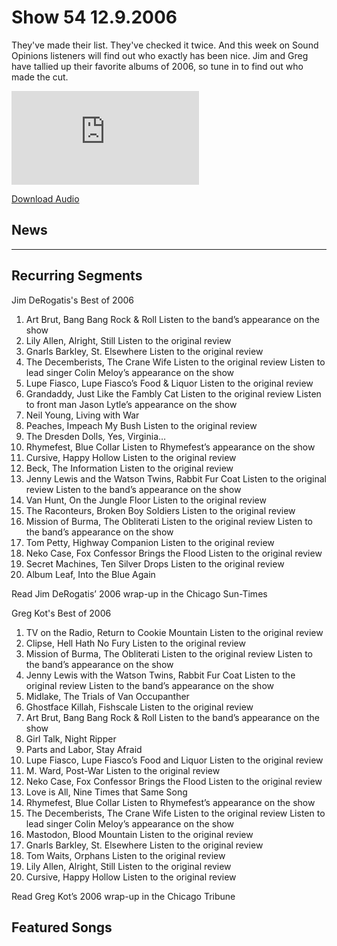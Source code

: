 # Show 54 12.9.2006
They've made their list. They've checked it twice. And this week on Sound Opinions listeners will find out who exactly has been nice. Jim and Greg have tallied up their favorite albums of 2006, so tune in to find out who made the cut.

![main image](http://www.soundopinions.org/bestofimage/2006/x.php)

[Download Audio](http://audio.soundopinions.org/streams/2006/12/so_20061209.m3u)

## News
---

## Recurring Segments
Jim DeRogatis's Best of 2006

1. Art Brut, Bang Bang Rock & Roll
Listen to the band’s appearance on the show
2. Lily Allen, Alright, Still
Listen to the original review
3. Gnarls Barkley, St. Elsewhere
Listen to the original review
4. The Decemberists, The Crane Wife
Listen to the original review 
Listen to lead singer Colin Meloy’s appearance on the show
5. Lupe Fiasco, Lupe Fiasco’s Food & Liquor
Listen to the original review
6. Grandaddy, Just Like the Fambly Cat
Listen to the original review
Listen to front man Jason Lytle’s appearance on the show
7. Neil Young, Living with War
8. Peaches, Impeach My Bush
Listen to the original review
9. The Dresden Dolls, Yes, Virginia…
10. Rhymefest, Blue Collar
Listen to Rhymefest’s appearance on the show
11. Cursive, Happy Hollow
Listen to the original review
12. Beck, The Information
Listen to the original review
13. Jenny Lewis and the Watson Twins, Rabbit Fur Coat
Listen to the original review
Listen to the band’s appearance on the show
14. Van Hunt, On the Jungle Floor
Listen to the original review
15. The Raconteurs, Broken Boy Soldiers
Listen to the original review
16. Mission of Burma, The Obliterati
Listen to the original review
Listen to the band’s appearance on the show
17. Tom Petty, Highway Companion
Listen to the original review
18. Neko Case, Fox Confessor Brings the Flood
Listen to the original review
19. Secret Machines, Ten Silver Drops
Listen to the original review
20. Album Leaf, Into the Blue Again

Read Jim DeRogatis’ 2006 wrap-up in the Chicago Sun-Times


Greg Kot's Best of 2006

1. TV on the Radio, Return to Cookie Mountain
Listen to the original review
2. Clipse, Hell Hath No Fury
Listen to the original review
3. Mission of Burma, The Obliterati
Listen to the original review
Listen to the band’s appearance on the show
4. Jenny Lewis with the Watson Twins, Rabbit Fur Coat
Listen to the original review
Listen to the band’s appearance on the show
5. Midlake, The Trials of Van Occupanther
6. Ghostface Killah, Fishscale
Listen to the original review
7. Art Brut, Bang Bang Rock & Roll
Listen to the band’s appearance on the show
8. Girl Talk, Night Ripper
9. Parts and Labor, Stay Afraid
10. Lupe Fiasco, Lupe Fiasco’s Food and Liquor
Listen to the original review
11. M. Ward, Post-War
Listen to the original review
12. Neko Case, Fox Confessor Brings the Flood
Listen to the original review
13. Love is All, Nine Times that Same Song
14. Rhymefest, Blue Collar
Listen to Rhymefest’s appearance on the show
15. The Decemberists, The Crane Wife
Listen to the original review
Listen to lead singer Colin Meloy’s appearance on the show
16. Mastodon, Blood Mountain
Listen to the original review
17. Gnarls Barkley, St. Elsewhere
Listen to the original review
18. Tom Waits, Orphans
Listen to the original review
19. Lily Allen, Alright, Still
Listen to the original review
20. Cursive, Happy Hollow
Listen to the original review

Read Greg Kot’s 2006 wrap-up in the Chicago Tribune


## Featured Songs
